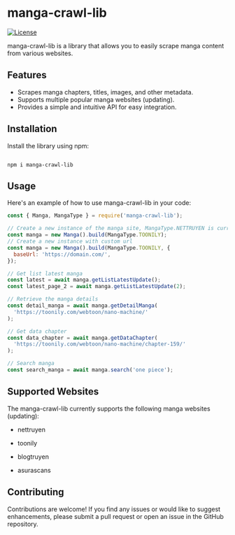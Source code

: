 # manga-crawl-lib

[![License](https://img.shields.io/badge/license-MIT-blue.svg)](https://opensource.org/licenses/MIT)

manga-crawl-lib is a library that allows you to easily scrape manga content from various websites.

## Features

- Scrapes manga chapters, titles, images, and other metadata.
- Supports multiple popular manga websites (updating).
- Provides a simple and intuitive API for easy integration.

## Installation

Install the library using npm:

```

npm i manga-crawl-lib

```

## Usage

Here's an example of how to use manga-crawl-lib in your code:

```javascript
const { Manga, MangaType } = require('manga-crawl-lib');

// Create a new instance of the manga site, MangaType.NETTRUYEN is currently support for https://www.nettruyenplus.com/
const manga = new Manga().build(MangaType.TOONILY);
// Create a new instance with custom url
const manga = new Manga().build(MangaType.TOONILY, {
  baseUrl: 'https://domain.com/',
});

// Get list latest manga
const latest = await manga.getListLatestUpdate();
const latest_page_2 = await manga.getListLatestUpdate(2);

// Retrieve the manga details
const detail_manga = await manga.getDetailManga(
  'https://toonily.com/webtoon/nano-machine/'
);

// Get data chapter
const data_chapter = await manga.getDataChapter(
  'https://toonily.com/webtoon/nano-machine/chapter-159/'
);

// Search manga
const search_manga = await manga.search('one piece');
```

## Supported Websites

The manga-crawl-lib currently supports the following manga websites (updating):

- nettruyen

- toonily

- blogtruyen

- asurascans

## Contributing

Contributions are welcome! If you find any issues or would like to suggest enhancements, please submit a pull request or open an issue in the GitHub repository.

